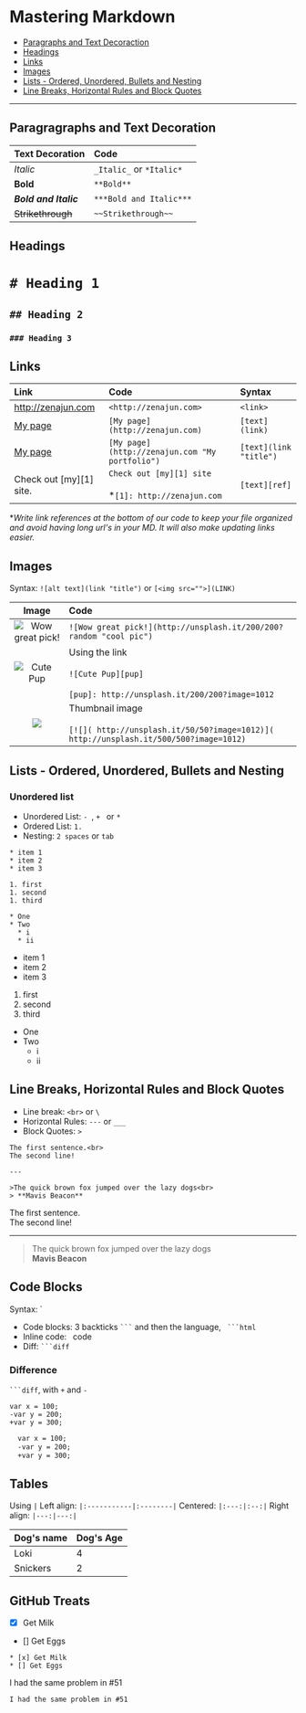 # Mastering Markdown

* [Paragraphs and Text Decoraction](#paragraphs-and-text-decoration)
* [Headings](#headings)
* [Links](#links)
* [Images](#images)
* [Lists - Ordered, Unordered, Bullets and Nesting](#lists---ordered-unordered-bullets-and-nesting)
* [Line Breaks, Horizontal Rules and Block Quotes](#line-breaks-horizontal-rules-and-block-quotes)

---

## Paragragraphs and Text Decoration

|Text Decoration|Code|
|:--------------|:---|
|*Italic*| `_Italic_` or `*Italic*`|
|**Bold**|`**Bold**`|
|***Bold and Italic***|`***Bold and Italic***`|
|~~Strikethrough~~|`~~Strikethrough~~`|

## Headings

# `# Heading 1`

## `## Heading 2`

### `### Heading 3`

## Links

|Link|Code|Syntax|
|:---|:---|:-----|
|<http://zenajun.com>|`<http://zenajun.com>`|`<link>`|
|[My page](http://zenajun.com)|`[My page](http://zenajun.com)`|`[text](link)`|
|[My page](http://zenajun.com "My portfolio")|`[My page](http://zenajun.com "My portfolio")`|`[text](link "title")`|
|Check out [my][1] site.|`Check out [my][1] site`<br><br> *`[1]: http://zenajun.com`<br> |`[text][ref]`| 

**Write link references at the bottom of our code to keep your file organized and avoid having long url's in your MD.  It will also make updating links easier.*

## Images

Syntax: `![alt text](link "title")` or `[<img src="">](LINK)`

|Image|Code|
|:---:|:---|
|![Wow great pick!](http://unsplash.it/200/200?random "cool pic")|`![Wow great pick!](http://unsplash.it/200/200?random "cool pic")`|
|![Cute Pup][pup]|Using the link<br><br>`![Cute Pup][pup]`<br><br>`[pup]: http://unsplash.it/200/200?image=1012`|
|[![]( http://unsplash.it/50/50?image=1012)]( http://unsplash.it/500/500?image=1012)|Thumbnail image<br><br>`[![]( http://unsplash.it/50/50?image=1012)]( http://unsplash.it/500/500?image=1012)`|

[pup]: http://unsplash.it/200/200?image=1012

## Lists - Ordered, Unordered, Bullets and Nesting

### Unordered list

* Unordered List: `- `, `+ ` or `* `
* Ordered List: `1. `
* Nesting: `2 spaces` or `tab`


```
* item 1
* item 2
* item 3

1. first
1. second
1. third

* One
* Two
  * i
  * ii

```

* item 1
* item 2
* item 3

1. first
1. second
1. third

* One
* Two
  * i
  * ii

## Line Breaks, Horizontal Rules and Block Quotes

* Line break: `<br>` or `\`
* Horizontal Rules: `---` or `___`
* Block Quotes: `>`

```
The first sentence.<br>
The second line!

---

>The quick brown fox jumped over the lazy dogs<br>
> **Mavis Beacon** 
```

The first sentence.<br>
The second line!

___

>The quick brown fox jumped over the lazy dogs<br>
> **Mavis Beacon** 



## Code Blocks

Syntax: `
* Code blocks: 3 backticks ` ``` ` and then the language, ` ```html`
* Inline code: ` `code` `
* Diff: ` ```diff `

### Difference

` ```diff `, with `+` and `-`

```
var x = 100;
-var y = 200;
+var y = 300;
```

```diff
  var x = 100;
  -var y = 200;
  +var y = 300;
```

##  Tables

Using `|`
Left align: `|:-----------|:--------|`
Centered: `|:---:|:--:|`
Right align: `|---:|---:|`

|Dog's name  |Dog's Age|
|:-----------|:--------|
|Loki|4|
|Snickers|2|


## GitHub Treats

* [x] Get Milk
* [] Get Eggs

```
* [x] Get Milk
* [] Get Eggs
```

I had the same problem in #51 

`I had the same problem in #51 `


